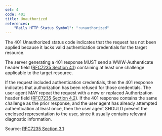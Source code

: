 ```yaml
---
set: 4
code: 401
title: Unauthorized
references:
    "Rails HTTP Status Symbol": ":unauthorized"
---
```


The 401 Unauthorized status code indicates that the request has not been
applied because it lacks valid authentication credentials for the target
resource.

The server generating a 401 response MUST send a WWW-Authenticate header field
([RFC7235 Section 4.1][2]) containing at least one challenge applicable to the
target resource.

If the request included authentication credentials, then the 401 response
indicates that authorization has been refused for those credentials. The user
agent MAY repeat the request with a new or replaced Authorization header field
([RFC7235 Section 4.2][3]). If the 401 response contains the same challenge as
the prior response, and the user agent has already attempted authentication at
least once, then the user agent SHOULD present the enclosed representation to
the user, since it usually contains relevant diagnostic information.

Source: [RFC7235 Section 3.1][1]

[1]: <http://tools.ietf.org/html/rfc7235#section-3.1>
[2]: <http://tools.ietf.org/html/rfc7235#section-4.1>
[3]: <http://tools.ietf.org/html/rfc7235#section-4.2>